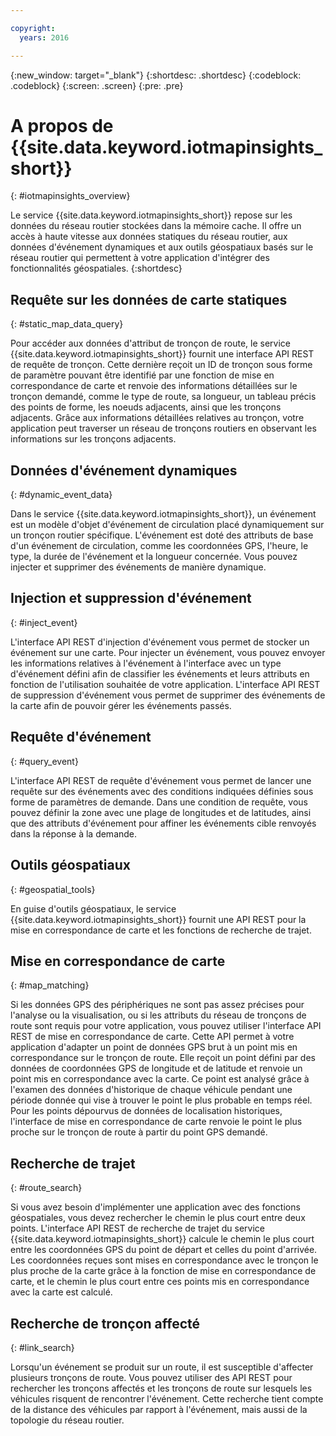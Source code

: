 ```yaml
---

copyright:
  years: 2016

---
```


{:new_window: target="_blank"}
{:shortdesc: .shortdesc}
{:codeblock: .codeblock}
{:screen: .screen}
{:pre: .pre}


# A propos de {{site.data.keyword.iotmapinsights_short}}
{: #iotmapinsights_overview}

Le service {{site.data.keyword.iotmapinsights_short}} repose
sur les données du réseau routier stockées dans la mémoire cache. Il offre un
accès à haute vitesse aux données statiques du réseau routier, aux
données d'événement dynamiques et aux outils géospatiaux basés sur le réseau routier qui
permettent à votre application d'intégrer des fonctionnalités géospatiales.
{:shortdesc}

## Requête sur les données de carte statiques
{: #static_map_data_query}

Pour accéder aux données d'attribut de tronçon de route, le service
{{site.data.keyword.iotmapinsights_short}} fournit une interface
API REST de requête de tronçon. Cette dernière reçoit un ID de tronçon sous forme de
paramètre pouvant être identifié par une fonction de mise en correspondance de
carte et renvoie des informations détaillées sur le tronçon demandé, comme le
type de route, sa longueur, un tableau précis des points de forme, les noeuds
adjacents, ainsi que les tronçons adjacents. Grâce aux informations
détaillées relatives au tronçon, votre application peut traverser un réseau de
tronçons routiers en observant les informations sur les tronçons adjacents. 

## Données d'événement dynamiques
{: #dynamic_event_data}

Dans le service {{site.data.keyword.iotmapinsights_short}}, un
événement est un modèle d'objet d'événement de circulation placé dynamiquement
sur un tronçon routier spécifique. L'événement est doté des attributs de base
d'un événement de circulation, comme les coordonnées GPS, l'heure, le type, la
durée de l'événement et la longueur concernée. Vous pouvez injecter et
supprimer des événements de manière dynamique. 

## Injection et suppression d'événement
{: #inject_event}

L'interface API REST d'injection d'événement vous permet de stocker un
événement sur une carte. Pour injecter un événement, vous pouvez envoyer les
informations relatives à l'événement à l'interface avec un type d'événement
défini afin de classifier les événements et leurs attributs en fonction de
l'utilisation souhaitée de votre application. L'interface API REST de
suppression d'événement vous permet de supprimer des événements de la carte
afin de pouvoir gérer les événements passés. 

## Requête d'événement
{: #query_event}

L'interface API REST de requête d'événement vous permet de lancer une
requête sur des événements avec des conditions indiquées définies sous forme de
paramètres de demande. Dans une condition de requête, vous pouvez définir la
zone avec une plage de longitudes et de latitudes, ainsi que des attributs
d'événement pour affiner les événements cible renvoyés dans la réponse à la
demande.

## Outils géospatiaux
{: #geospatial_tools}

En guise d'outils géospatiaux, le service
{{site.data.keyword.iotmapinsights_short}} fournit une API REST
pour la mise en correspondance de carte et les fonctions de recherche de
trajet.

## Mise en correspondance de carte
{: #map_matching}

Si les données GPS des périphériques ne sont pas assez précises pour
l'analyse ou la visualisation, ou si les attributs du réseau de tronçons de
route sont requis pour votre application, vous pouvez utiliser l'interface API
REST de mise en correspondance de carte. Cette API permet à votre application
d'adapter un point de données GPS brut à un point mis en correspondance sur le
tronçon de route. Elle reçoit un point défini par des données de coordonnées
GPS de longitude et de latitude et renvoie un point mis en correspondance avec
la carte. Ce point est analysé grâce à l'examen des données d'historique de
chaque véhicule pendant une période donnée qui vise à trouver le point le plus
probable en temps réel. Pour les points dépourvus de données de localisation
historiques, l'interface de mise en correspondance de carte renvoie le point le
plus proche sur le tronçon de route à partir du point GPS demandé. 

## Recherche de trajet
{: #route_search}

Si vous avez besoin d'implémenter une application avec des fonctions
géospatiales, vous devez rechercher le chemin le plus court entre deux points. L'interface
API REST de recherche de trajet du service
{{site.data.keyword.iotmapinsights_short}} calcule le chemin le plus
court entre les coordonnées GPS du point de départ et celles du point
d'arrivée. Les coordonnées reçues sont mises en correspondance avec le tronçon
le plus proche de la carte grâce à la fonction de mise en correspondance de
carte, et le chemin le plus court entre ces points mis en correspondance avec la
carte est calculé. 

## Recherche de tronçon affecté
{: #link_search}

Lorsqu'un événement se produit sur un route, il est susceptible
d'affecter plusieurs tronçons de route. Vous pouvez utiliser des API REST pour
rechercher les tronçons affectés et les tronçons de route sur lesquels les
véhicules risquent de rencontrer l'événement. Cette recherche tient compte de la
distance des véhicules par rapport à l'événement, mais aussi de la topologie du
réseau routier. 

